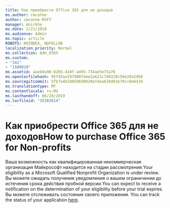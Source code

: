 ```yaml
---
title: Как приобрести Office 365 для не доходов
ms.author: cmcatee
author: cmcatee-MSFT
manager: mnirkhe
ms.date: 2/21/2018
ms.audience: Admin
ms.topic: article
ROBOTS: NOINDEX, NOFOLLOW
localization_priority: Normal
ms.collection: Adm_O365
ms.custom:
- "341"
- "1500010"
ms.assetid: aaeb8a90-8265-410f-a495-734ae5e75a76
ms.openlocfilehash: 95f45ae2979887ebe2a613c740320c50e20a2d68
ms.sourcegitcommit: 5fb7a4b28859690020efdea630d03e70cc0e6334
ms.translationtype: MT
ms.contentlocale: ru-RU
ms.lasthandoff: 06/28/2019
ms.locfileid: "35383614"
---
```

# <a name="how-to-purchase-office-365-for-non-profits"></a><span data-ttu-id="5853e-102">Как приобрести Office 365 для не доходов</span><span class="sxs-lookup"><span data-stu-id="5853e-102">How to purchase Office 365 for Non-profits</span></span>

<span data-ttu-id="5853e-103">Ваша возможность как квалифицированная некоммерческая организация Майкрософт находится на стадии рассмотрения.</span><span class="sxs-lookup"><span data-stu-id="5853e-103">Your eligibility as a Microsoft Qualified Nonprofit Organization is under review.</span></span> <span data-ttu-id="5853e-104">Вы можете ожидать получения уведомления о вашем ограничении до истечения срока действия пробной версии.</span><span class="sxs-lookup"><span data-stu-id="5853e-104">You can expect to receive a notification on the determination of your eligibility before your trial expires.</span></span> <span data-ttu-id="5853e-105">Вы можете отслеживать состояние своего приложения. [](http://eligibilityweb.azurewebsites.net/)</span><span class="sxs-lookup"><span data-stu-id="5853e-105">You can track the status of your application [here](http://eligibilityweb.azurewebsites.net/).</span></span>
  